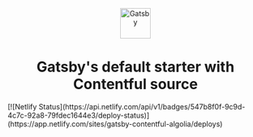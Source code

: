 <p align="center">
  <a href="https://www.gatsbyjs.com">
    <img alt="Gatsby" src="https://www.gatsbyjs.com/Gatsby-Monogram.svg" width="60" />
  </a>
</p>
<h1 align="center">
  Gatsby's default starter with Contentful source
</h1>
<p>
	[![Netlify Status](https://api.netlify.com/api/v1/badges/547b8f0f-9c9d-4c7c-92a8-79fdec1644e3/deploy-status)](https://app.netlify.com/sites/gatsby-contentful-algolia/deploys)
</p>
